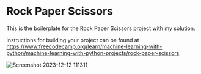 # Rock Paper Scissors

This is the boilerplate for the Rock Paper Scissors project with my solution. 

Instructions for building your project can be found at https://www.freecodecamp.org/learn/machine-learning-with-python/machine-learning-with-python-projects/rock-paper-scissors

![Screenshot 2023-12-12 111311](https://github.com/Impesud/machine-learning-with-python/assets/1665536/e5501a57-f1b0-4445-8263-83c758d731a6)
